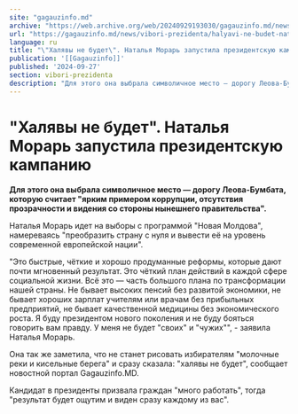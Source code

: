 ```yaml
---
site: "gagauzinfo.md"
archive: "https://web.archive.org/web/20240929193030/gagauzinfo.md/news/vibori-prezidenta/halyavi-ne-budet-natalya-morar-zapustila-prezidentskuyu-kampaniyu"
url: "https://gagauzinfo.md/news/vibori-prezidenta/halyavi-ne-budet-natalya-morar-zapustila-prezidentskuyu-kampaniyu"
language: ru
title: "\"Халявы не будет\". Наталья Морарь запустила президентскую кампанию"
publication: '[[Gagauzinfo]]'
published: '2024-09-27'
section: vibori-prezidenta
description: "Для этого она выбрала символичное место — дорогу Леова-Бумбата, которую считает \"ярким примером коррупции, отсутствия прозрачности и видения со стороны нынешнего правительства\"."
---
```


# "Халявы не будет". Наталья Морарь запустила президентскую кампанию

**Для этого она выбрала символичное место — дорогу Леова-Бумбата, которую считает "ярким примером коррупции, отсутствия прозрачности и видения со стороны нынешнего правительства".**

Наталья Морарь идет на выборы с программой "Новая Молдова", намереваясь "преобразить страну с нуля и вывести её на уровень современной европейской нации".

"Это быстрые, чёткие и хорошо продуманные реформы, которые дают почти мгновенный результат. Это чёткий план действий в каждой сфере социальной жизни. Всё это — часть большого плана по трансформации нашей страны. Не бывает высоких пенсий без развитой экономики, не бывает хороших зарплат учителям или врачам без прибыльных предприятий, не бывает качественной медицины без экономического роста. Я буду президентом нового поколения и не буду бояться говорить вам правду. У меня не будет "своих" и "чужих"", - заявила Наталья Морарь.

Она так же заметила, что не станет рисовать избирателям "молочные реки и кисельные берега" и сразу сказала: "халявы не будет", сообщает новостной портал Gagauzinfo.MD.

Кандидат в президенты призвала граждан "много работать", тогда "результат будет ощутим и виден сразу каждому из вас".